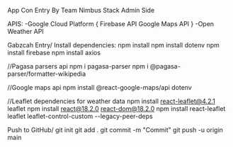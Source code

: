 App Con Entry By Team Nimbus Stack Admin Side

APIS:
-Google Cloud Platform {
Firebase API
Google Maps API
}
-Open Weather API

Gabzcah Entry/
Install dependencies:
npm install
npm install dotenv
npm install firebase
npm install axios

//Pagasa parsers api
npm i pagasa-parser
npm i @pagasa-parser/formatter-wikipedia

//Google maps api
npm install @react-google-maps/api dotenv

//Leaflet dependencies for weather data
npm install react-leaflet@4.2.1 leaflet
npm install react@18.2.0 react-dom@18.2.0
npm install react-leaflet leaflet leaflet-control-custom --legacy-peer-deps


Push to GitHub/
git init
git add .
git commit -m "Commit"
git push -u origin main
